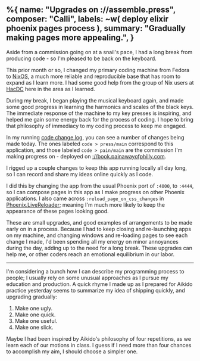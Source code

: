 %{
  name: "Upgrades on ://assemble.press",
  composer: "Calli",
  labels: ~w( deploy elixir phoenix pages process ),
  summary: "Gradually making pages more appealing.",
}
---

Aside from a commission going on at a snail's pace,
I had a long break from producing code -
so I'm pleased to be back on the keyboard.

This prior month or so, I changed my primary coding machine from Fedora to [NixOS],
a much more reliable and reproducible base that has room to expand as I learn more.
I had some good help from the group of Nix users at [HacDC] here in the area as I learned.

During my break, I began playing the musical keyboard again,
and made some good progress in learning the harmonics and scales of the black keys.
The immediate response of the machine to my key presses is inspiring,
and helped me gain some energy back for the process of coding.
I hope to bring that philosophy of immediacy to my coding process to keep me engaged.

In my running [code change log][log], you can see a number of changes being made today.
The ones labeled `code > press/main` correspond to this application,
and those labeled `code > pain/main` are the commission I'm making progress on -
deployed on [://book.painawayofphilly.com](https://book.painawayofphilly.com).

I rigged up a couple changes to keep this app running locally all day long,
so I can record and share my ideas online quickly as I code.

I did this by changing the app from the usual Phoenix port of `:4000`, to `:4444`,
so I can compose pages in this app as I make progress on other Phoenix applications.
I also came across `:reload_page_on_css_changes` in [Phoenix.LiveReloader];
meaning I'm much more likely to keep the appearance of these pages looking good.

These are small upgrades, and good examples of arrangements to be made early on in a process.
Because I had to keep closing and re-launching apps on my machine,
and changing windows and re-loading pages to see each change I made,
I'd been spending all my energy on minor annoyances during the day,
adding up to the need for a long break.
These upgrades can help me, or other coders reach an emotional equilibrium in our labor.

- - -

I'm considering a bunch how I can describe my programming process to people;
I usually rely on some unusual approaches as I pursue my education and production.
A quick rhyme I made up as I prepared for Aikido practice yesterday
seems to summarize my idea of shipping quickly, and upgrading gradually:

1. Make one ugly.
2. Make one quick.
3. Make one useful.
4. Make one slick.

Maybe I had been inspired by Aikido's philosophy of four repetitions,
as we learn each of our motions in class.
I guess if I need more than four chances to accomplish my aim,
I should choose a simpler one.

[NixOS]: https://nix.dev
[HacDC]: https://hacdc.org
[log]: https://labori.us/#narrow/stream/3-code
[code/press]: https://base.bingo/code/press
[Phoenix.LiveReloader]: https://hexdocs.pm/phoenix_live_reload/Phoenix.LiveReloader.html#module-configuration

